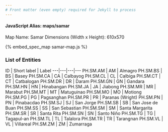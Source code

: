 ```yaml
---
# Front matter (even empty) required for Jekyll to process
---
```


#### JavaScript Alias: maps/samar

Map Name: Samar
Dimensions (Width x Height): 610x570



{% embed_spec_map samar-map.js %}

### List of Entities

ID | Short label | Label
---|---|---|---
PH.SM.AM | AM | Almagro
PH.SM.BS | BS | Basey
PH.SM.CA | CA | Calbayog
PH.SM.CL | CL | Calbiga
PH.SM.CT | CT | Catbalogan
PH.SM.DR | DR | Daram
PH.SM.GN | GN | Gandara
PH.SM.HN | HN | Hinabangan
PH.SM.JA | JA | Jiabong
PH.SM.MR | MR | Marabut
PH.SM.MT | MT | Matuguinao
PH.SM.MO | MO | Motiong
PH.SM.PG | PG | Pagsanghan
PH.SM.PR | PR | Paranas (Wright)
PH.SM.PN | PN | Pinabacdao
PH.SM.SJ | SJ | San Jorge
PH.SM.SB | SB | San Jose de Buan
PH.SM.SS | SS | San Sebastian
PH.SM.SM | SM | Santa Margarita
PH.SM.SR | SR | Santa Rita
PH.SM.SN | SN | Santo Niño
PH.SM.TG | TG | Tagapul-an
PH.SM.TL | TL | Talalora
PH.SM.TR | TR | Tarangnan
PH.SM.VL | VL | Villareal
PH.SM.ZM | ZM | Zumarraga